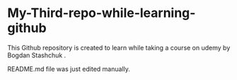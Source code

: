 # My-Third-repo-while-learning-github
This Github repository is created to learn while taking a course on udemy by Bogdan Stashchuk .

README.md file was just edited manually.
